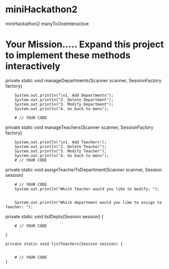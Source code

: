 # miniHackathon2
miniHackathon2   manyToOneInteractive

#  Your Mission..... Expand this project to implement these methods interactively

private static void manageDepartments(Scanner scanner, SessionFactory factory)

        System.out.println("\n1. Add Departments");
        System.out.println("2. Delete Department");
        System.out.println("3. Modify Department");
        System.out.println("4. Go back to menu");

        # // YOUR CODE

private static void manageTeachers(Scanner scanner, SessionFactory factory)

        System.out.println("\n1. Add Teachers");
        System.out.println("2. Delete Teacher");
        System.out.println("3. Modify Teacher");
        System.out.println("4. Go back to menu");
        # // YOUR CODE
        
 private static void assignTeacherToDepartment(Scanner scanner, Session session) 

        # // YOUR CODE
        System.out.println("Which Teacher would you like to modify: ");


        System.out.println("Which department would you like to assign to Teacher: ");

  private static void listDepts(Session session) {

        # // YOUR CODE

    }

    private static void listTeachers(Session session) {


        # // YOUR CODE
    }
  

